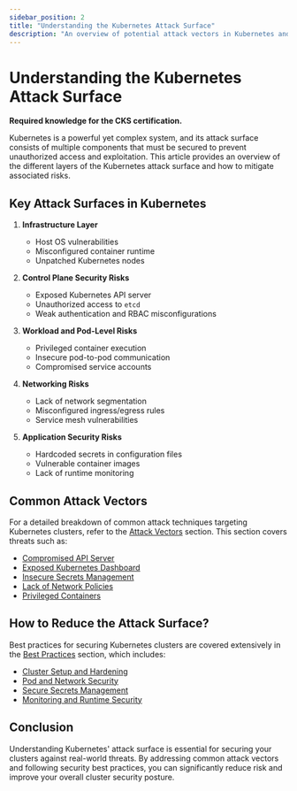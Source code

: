 ```yaml
---
sidebar_position: 2
title: "Understanding the Kubernetes Attack Surface"
description: "An overview of potential attack vectors in Kubernetes and strategies to mitigate security risks."
---
```


# Understanding the Kubernetes Attack Surface

**Required knowledge for the CKS certification.**

Kubernetes is a powerful yet complex system, and its attack surface consists of multiple components that must be secured to prevent unauthorized access and exploitation. This article provides an overview of the different layers of the Kubernetes attack surface and how to mitigate associated risks.

## **Key Attack Surfaces in Kubernetes**

1. **Infrastructure Layer**

   - Host OS vulnerabilities
   - Misconfigured container runtime
   - Unpatched Kubernetes nodes

2. **Control Plane Security Risks**

   - Exposed Kubernetes API server
   - Unauthorized access to `etcd`
   - Weak authentication and RBAC misconfigurations

3. **Workload and Pod-Level Risks**

   - Privileged container execution
   - Insecure pod-to-pod communication
   - Compromised service accounts

4. **Networking Risks**

   - Lack of network segmentation
   - Misconfigured ingress/egress rules
   - Service mesh vulnerabilities

5. **Application Security Risks**
   - Hardcoded secrets in configuration files
   - Vulnerable container images
   - Lack of runtime monitoring

## **Common Attack Vectors**

For a detailed breakdown of common attack techniques targeting Kubernetes clusters, refer to the [Attack Vectors](/docs/attack_vectors/intro) section. This section covers threats such as:

- [Compromised API Server](/docs/attack_vectors/compromised_api_server)
- [Exposed Kubernetes Dashboard](/docs/attack_vectors/exposed_dashboard)
- [Insecure Secrets Management](/docs/attack_vectors/insecure_secrets_management)
- [Lack of Network Policies](/docs/attack_vectors/lack_of_network_policies)
- [Privileged Containers](/docs/attack_vectors/privileged_containers)

## **How to Reduce the Attack Surface?**

Best practices for securing Kubernetes clusters are covered extensively in the [Best Practices](/docs/best_practices/intro) section, which includes:

- [Cluster Setup and Hardening](/docs/best_practices/cluster_setup_and_hardening/intro)
- [Pod and Network Security](/docs/best_practices/cluster_setup_and_hardening/network_security/network_policies)
- [Secure Secrets Management](/docs/best_practices/cluster_setup_and_hardening/secrets_management/insecure_secrets_management_mitigation)
- [Monitoring and Runtime Security](/docs/best_practices/monitoring_logging_and_runtime_security/intro)

## **Conclusion**

Understanding Kubernetes' attack surface is essential for securing your clusters against real-world threats. By addressing common attack vectors and following security best practices, you can significantly reduce risk and improve your overall cluster security posture.
